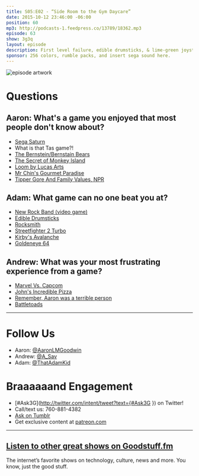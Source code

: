 ```yaml
---
title: S05:E02 - “Side Room to the Gym Daycare”
date: 2015-10-12 23:46:00 -06:00
position: 60
mp3: http://podcasts-1.feedpress.co/13789/18362.mp3
episode: 63
show: 3g3q
layout: episode
description: First level failure, edible drumsticks, & lime-green joysticks.
sponsor: 256 colors, rumble packs, and insert sega sound here.
---
```


![episode artwork][1]

# Questions

## Aaron: What's a game you enjoyed that most people don't know about?

* [Sega Saturn][2]
* What is that Tas game?!
* [The Bernstein/Bernstain Bears][3]
* [The Secret of Monkey Island][4]
* [Loom by Lucas Arts][5]
* [Mr Chin's Gourmet Paradise][6]
* [Tipper Gore And Family Values, NPR][7]

## Adam: What game can no one beat you at?

* [New Rock Band (video game)][8]
* [Edible Drumsticks][9]
* [Rocksmith][10]
* [Streetfighter 2 Turbo][11]
* [Kirby's Avalanche][12]
* [Goldeneye 64][13]

## Andrew: What was your most frustrating experience from a game?

* [Marvel Vs. Capcom][14]
* [John's Incredible Pizza][15]
* [Remember, Aaron was a terrible person][16]
* [Battletoads ][17]

***

# Follow Us
* Aaron: [@AaronLMGoodwin](http://twitter.com/aaronlmgoodwin)
* Andrew: [@A_Sav](http://twitter.com/a_sav)
* Adam: [@ThatAdamKid](http://twitter.com/thatadamkid)

# Braaaaaand Engagement
* [#Ask3G](http://twitter.com/intent/tweet?text={#Ask3G }) on Twitter!
* Call/text us: 760-881-4382
* [Ask on Tumblr](http://3g3q.co/ask)
* Get exclusive content at [patreon.com](http://www.patreon.com/3g3q)

***

## [Listen to other great shows on Goodstuff.fm](http://goodstuff.fm/)
The internet’s favorite shows on technology, culture, news and more. You know, just the good stuff.

[1]: http://l.gdwn.co/19kp7.jpeg
[2]: https://en.wikipedia.org/wiki/Sega_Saturn
[3]: http://www.avclub.com/article/how-you-spell-berenstain-bears-could-be-proof-para-223615
[4]: https://en.wikipedia.org/wiki/The_Secret_of_Monkey_Island
[5]: https://www.youtube.com/watch?v=ANNUMV-Rb38
[6]: http://www.gamingsanctuary.com/MRCHINGourmetParadise.html
[7]: http://www.npr.org/templates/story/story.php?storyId=4279560
[8]: http://www.rockband4.com/
[9]: https://www.drumstick.com/
[10]: http://rocksmith.ubi.com/rocksmith/en-us/home/
[11]: https://en.wikipedia.org/wiki/Super_Street_Fighter_II_Turbo
[12]: https://en.wikipedia.org/wiki/Kirby%27s_Avalanche
[13]: http://bit.ly/1Lfh2PS
[14]: http://www.marvelvscapcom3.com/
[15]: https://www.johnspizza.com/
[16]: http://www.3g3q.co/501
[17]: https://en.wikipedia.org/wiki/Battletoads
[18]: http://twitter.com/aaronlmgoodwin
[19]: http://twitter.com/a_sav
[20]: http://twitter.com/thatadamkid
[21]: http://3g3q.co/ask
